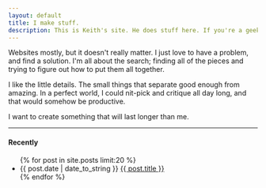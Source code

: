 ```yaml
---
layout: default
title: I make stuff.
description: This is Keith's site. He does stuff here. If you're a geek, you just might like it. If you're not, save yourself a click and move along.
---
```

Websites mostly, but it doesn't really matter. I just love to have a problem, and find a solution. I'm all about the search; finding all of the pieces and trying to figure out how to put them all together.

I like the little details. The small things that separate good enough from amazing. In a perfect world, I could nit-pick and critique all day long, and that would somehow be productive.

I want to create something that will last longer than me.

***

#### Recently

<ul class="articles">
{% for post in site.posts limit:20 %}
	<li><span class="date">{{ post.date | date_to_string }}</span> <a href="{{ post.url }}">{{ post.title }}</a></li>
{% endfor %}
</ul>
			
